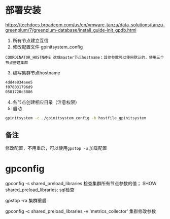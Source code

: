 # 部署安装
https://techdocs.broadcom.com/us/en/vmware-tanzu/data-solutions/tanzu-greenplum/7/greenplum-database/install_guide-init_gpdb.html
1. 所有节点建立互信
2. 修改配置文件 gpinitsystem_config
```config
COORDINATOR_HOSTNAME 改成master节点hostname；其他参数可以使用默认的，使用三个节点搭建集群
```
3. 编写集群节点hostname
```bash
4dd4e834aee5
f078031796d9
0501720c3886
```
4. 各节点创建相应目录（注意权限）
5. 启动
```bash
gpinitsystem -c ./gpinitsystem_config -h hostfile_gpinitsystem
```
## 备注
修改配置，不用重启，可以使用`gpstop -u` 加载配置

# gpconfig
gpconfig -s shared_preload_libraries 检查集群所有节点参数的值；
SHOW shared_preload_libraries; sql检查

gpstop -ra 集群重启

gpconfig -c shared_preload_libraries -v 'metrics_collector' 集群修改参数